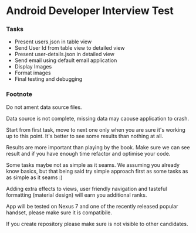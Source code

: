 Android Developer Interview Test
============================

### Tasks

- Present users.json in table view
- Send User Id from table view to detailed view
- Present user-details.json in detailed view
- Send email using default email application
- Display Images 
- Format images
- Final testing and debugging 

### Footnote

Do not ament data source files.

Data source is not complete, missing data may caouse application to crash.

Start from first task, move to next one only when you are sure it's working up to this point. It's better to see some results than nothing at all.
 
Results are more important than playing by the book. Make sure we can see result and if you have enough time refactor and optimise your code.
 
Some tasks maybe not as simple as it seams. We assuming you already know basics, but that being said try simple approach first as some tasks as as simple as it seams :)
 
Adding extra effects to views, user friendly navigation and tasteful formatting (material design) will earn you additional ranks.

App will be tested on Nexus 7 and one of the recently released popular handset, please make sure it is compatibile. 

If you create repository please make sure is not visible to other candidates.

